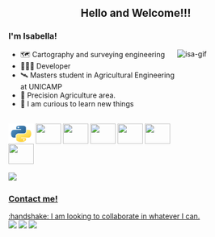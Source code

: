 <h2 align="center"> Hello and Welcome!!! </h2>
<h3> I'm Isabella! </h3> 

<div>
  <img align="right" alt="isa-gif" height="170" width="170" 
src="https://c.tenor.com/jp9GJ56oYB8AAAAd/diegodrawsart-women-and-girls-in-science.gif">
</div>

- :world_map: Cartography and surveying engineering
- 👨🏻‍💻 Developer
- :artificial_satellite: Masters student in Agricultural Engineering at UNICAMP
- :ear_of_rice: Precision Agriculture area.
- :eyes: I am curious to learn new things

<div style="display: inline_block"><br>
  <img align="center" height="40" width="50" src="https://raw.githubusercontent.com/devicons/devicon/master/icons/python/python-original.svg">
  <img align="center" height="40" width="50"
src="https://cdn.jsdelivr.net/gh/devicons/devicon/icons/java/java-original.svg"/> 
  <img align="center" height="40" width="50" 
src="https://upload.wikimedia.org/wikipedia/commons/9/91/QGIS_logo_new.svg">
 <img align="center" height="40" width="50" 
src="https://cdn.jsdelivr.net/gh/devicons/devicon/icons/spring/spring-original-wordmark.svg" />
 <img align="center" height="40" width="50" 
src="https://cdn.jsdelivr.net/gh/devicons/devicon/icons/html5/html5-original-wordmark.svg" />
 <img align="center"  height="40" width="50" 
src="https://cdn.jsdelivr.net/gh/devicons/devicon/icons/css3/css3-original-wordmark.svg" />
 <img align="center"  height="40" width="50" 
src="https://cdn.jsdelivr.net/gh/devicons/devicon/icons/mysql/mysql-original-wordmark.svg" />       
<div>
  
<br>
  
</div>
<a href="https://github.com/isaacunha">
<img height="140em" src="https://github-readme-stats.vercel.app/api/top-langs/?username=isaacunha&layout=compact&langs_count=7&theme=dracula"/>
</div>

  <h3> Contact me! </h3>
:handshake: I am looking to collaborate in whatever I can.
  
 <br>
  
<div> 
<a href="https://www.instagram.com/isaalvesdc/?hl=pt-br" target="_blank"><img src="https://img.shields.io/badge/-Instagram-%23E4405F?style=for-the-badge&logo=instagram&logoColor=white" target="_blank"></a>
<a align="center" href = "isabella.adcunha@gmail.com"><img src="https://img.shields.io/badge/Gmail-D14836?style=for-the-badge&logo=gmail&logoColor=white" target="_blank"></a>
<a align="center" href="https://www.linkedin.com/in/isabella-alves-da-cunha-a110011b9/" target="_blank"><img src="https://img.shields.io/badge/-LinkedIn-%230077B5?style=for-the-badge&logo=linkedin&logoColor=white" target="_blank"></a> 
</div>
